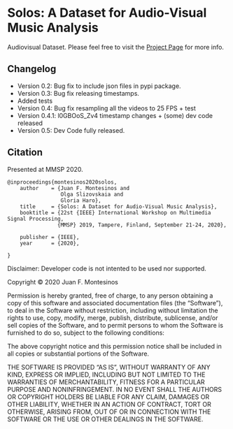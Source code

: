 # Solos: A Dataset for Audio-Visual Music Analysis
Audiovisual Dataset. 
Please feel free to visit the [Project Page](https://juanmontesinos.com/Solos) for more info.  
## Changelog   
- Version 0.2: Bug fix to include json files in pypi package.   
- Version 0.3: Bug fix releasing timestamps.  
- Added tests 
- Version 0.4: Bug fix resampling all the videos to 25 FPS + test
- Version 0.4.1: l0GBOoS_Zv4 timestamp changes + (some) dev code released  
- Version 0.5: Dev Code fully released. 
## Citation  
Presented at MMSP 2020.  
```
@inproceedings{montesinos2020solos,
    author    = {Juan F. Montesinos and
                 Olga Slizovskaia and
                 Gloria Haro},
    title     = {Solos: A Dataset for Audio-Visual Music Analysis},
    booktitle = {22st {IEEE} International Workshop on Multimedia Signal Processing,
                {MMSP} 2019, Tampere, Finland, September 21-24, 2020},
               
    publisher = {IEEE},
    year      = {2020},

}
```
Disclaimer:
Developer code is not intented to be used nor supported. 


Copyright © 2020 Juan F. Montesinos

Permission is hereby granted, free of charge, to any person obtaining a copy of this software and associated documentation files (the “Software”), to deal in the Software without restriction, including without limitation the rights to use, copy, modify, merge, publish, distribute, sublicense, and/or sell copies of the Software, and to permit persons to whom the Software is furnished to do so, subject to the following conditions:

The above copyright notice and this permission notice shall be included in all copies or substantial portions of the Software.

THE SOFTWARE IS PROVIDED “AS IS”, WITHOUT WARRANTY OF ANY KIND, EXPRESS OR IMPLIED, INCLUDING BUT NOT LIMITED TO THE WARRANTIES OF MERCHANTABILITY, FITNESS FOR A PARTICULAR PURPOSE AND NONINFRINGEMENT. IN NO EVENT SHALL THE AUTHORS OR COPYRIGHT HOLDERS BE LIABLE FOR ANY CLAIM, DAMAGES OR OTHER LIABILITY, WHETHER IN AN ACTION OF CONTRACT, TORT OR OTHERWISE, ARISING FROM, OUT OF OR IN CONNECTION WITH THE SOFTWARE OR THE USE OR OTHER DEALINGS IN THE SOFTWARE.
